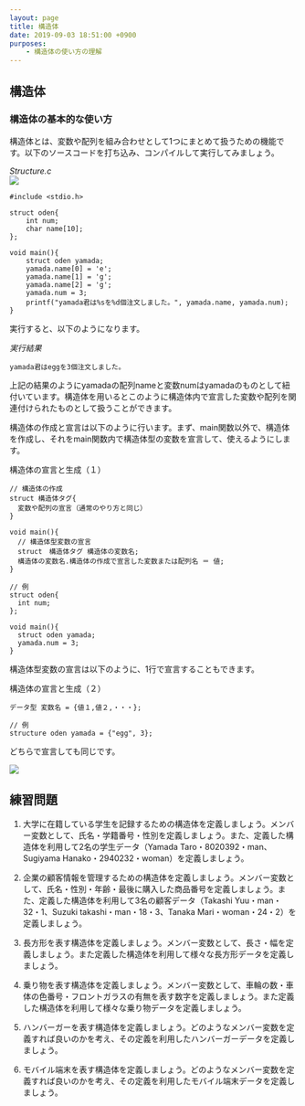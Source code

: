 ```yaml
---
layout: page
title: 構造体
date: 2019-09-03 18:51:00 +0900
purposes:
    - 構造体の使い方の理解
---
```


構造体
--------------

### 構造体の基本的な使い方

構造体とは、変数や配列を組み合わせとして1つにまとめて扱うための機能です。以下のソースコードを打ち込み、コンパイルして実行してみましょう。

*Structure.c*<br>
![](./pic/Structure.png)

    #include <stdio.h>
    
    struct oden{
        int num;
        char name[10];
    };

    void main(){
        struct oden yamada;
        yamada.name[0] = 'e';
        yamada.name[1] = 'g';
        yamada.name[2] = 'g';
        yamada.num = 3;
        printf("yamada君は%sを%d個注文しました。", yamada.name, yamada.num);
    }

実行すると、以下のようになります。

*実行結果*

    yamada君はeggを3個注文しました。

上記の結果のようにyamadaの配列nameと変数numはyamadaのものとして紐付いています。構造体を用いるとこのように構造体内で宣言した変数や配列を関連付けられたものとして扱うことができます。

構造体の作成と宣言は以下のように行います。まず、main関数以外で、構造体を作成し、それをmain関数内で構造体型の変数を宣言して、使えるようにします。

構造体の宣言と生成（１）

    // 構造体の作成
    struct 構造体タグ{
      変数や配列の宣言（通常のやり方と同じ）
    }
    
    void main(){
      // 構造体型変数の宣言
      struct　構造体タグ 構造体の変数名;
      構造体の変数名.構造体の作成で宣言した変数または配列名 ＝ 値;
    }
    
    // 例
    struct oden{
      int num;
    };
    
    void main(){
      struct oden yamada;
      yamada.num = 3;
    }

構造体型変数の宣言は以下のように、1行で宣言することもできます。

構造体の宣言と生成（２）

    データ型 変数名 = {値１,値２,・・・};
    
    // 例
    structure oden yamada = {"egg", 3};

どちらで宣言しても同じです。

![](./pic/structure01.png)



練習問題
--------
1.	大学に在籍している学生を記録するための構造体を定義しましょう。メンバー変数として、氏名・学籍番号・性別を定義しましょう。また、定義した構造体を利用して2名の学生データ（Yamada Taro・8020392・man、Sugiyama Hanako・2940232・woman）を定義しましょう。

2.	企業の顧客情報を管理するための構造体を定義しましょう。メンバー変数として、氏名・性別・年齢・最後に購入した商品番号を定義しましょう。また、定義した構造体を利用して3名の顧客データ（Takashi Yuu・man・32・1、Suzuki takashi・man・18・3、Tanaka Mari・woman・24・2）を定義しましょう。

3.	長方形を表す構造体を定義しましょう。メンバー変数として、長さ・幅を定義しましょう。また定義した構造体を利用して様々な長方形データを定義しましょう。

4.	乗り物を表す構造体を定義しましょう。メンバー変数として、車輪の数・車体の色番号・フロントガラスの有無を表す数字を定義しましょう。また定義した構造体を利用して様々な乗り物データを定義しましょう。

5.	ハンバーガーを表す構造体を定義しましょう。どのようなメンバー変数を定義すれば良いのかを考え、その定義を利用したハンバーガーデータを定義しましょう。

6.	モバイル端末を表す構造体を定義しましょう。どのようなメンバー変数を定義すれば良いのかを考え、その定義を利用したモバイル端末データを定義しましょう。
